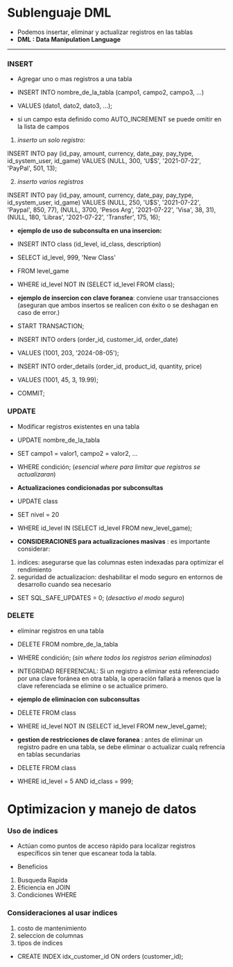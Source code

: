 # Sublenguaje DML

- Podemos insertar, eliminar y actualizar registros en las tablas
- **DML : Data Manipulation Language**
___

### INSERT

- Agregar uno o mas registros a una tabla

- INSERT INTO nombre_de_la_tabla (campo1, campo2, campo3, ...)
- VALUES (dato1, dato2, dato3, ...);

- si un campo esta definido como AUTO_INCREMENT se puede omitir en la lista de campos 

1. _inserto un solo registro:_

INSERT INTO pay (id_pay, amount, currency, date_pay, pay_type, id_system_user, id_game)
VALUES (NULL, 300, 'U$S', '2021-07-22', 'PayPal', 501, 13);

2. _inserto varios registros_

INSERT INTO pay (id_pay, amount, currency, date_pay, pay_type, id_system_user, id_game)
VALUES
(NULL, 250, 'U$S', '2021-07-22', 'Paypal', 850, 77),
(NULL, 3700, 'Pesos Arg', '2021-07-22', 'Visa', 38, 31),
(NULL, 180, 'Libras', '2021-07-22', 'Transfer', 175, 16);


- **ejemplo de uso de subconsulta en una insercion:**

- INSERT INTO class (id_level, id_class, description)
- SELECT id_level, 999, 'New Class'
- FROM level_game
- WHERE id_level NOT IN (SELECT id_level FROM class);
 
- **ejemplo de insercion con clave foranea**: conviene usar transacciones (aseguran que ambos insertos se realicen con éxito o se deshagan en caso de error.)

- START TRANSACTION;

- INSERT INTO orders (order_id, customer_id, order_date)
- VALUES (1001, 203, '2024-08-05');
- INSERT INTO order_details (order_id, product_id, quantity, price)
- VALUES (1001, 45, 3, 19.99);
- COMMIT;


### UPDATE

- Modificar registros existentes en una tabla

- UPDATE nombre_de_la_tabla
- SET campo1 = valor1, campo2 = valor2, ...
- WHERE condición; (_esencial where para limitar que registros se actualizaran_)

- **Actualizaciones condicionadas por subconsultas**

- UPDATE class
- SET nivel = 20
- WHERE id_level IN (SELECT id_level FROM new_level_game);

- **CONSIDERACIONES para actualizaciones masivas** : es importante considerar:
1. indices: asegurarse que las columnas esten indexadas para optimizar el rendimiento
2. seguridad de actualizacion: deshabilitar el modo seguro en entornos de desarrollo cuando sea necesario

- SET SQL_SAFE_UPDATES = 0; (_desactivo el modo seguro_)


### DELETE

- eliminar registros en una tabla

- DELETE FROM nombre_de_la_tabla
- WHERE condición; (_sin where todos los registros serian eliminados_)

- INTEGRIDAD REFERENCIAL:  Si un registro a eliminar está referenciado por una clave foránea en otra tabla, la operación fallará a menos que la clave referenciada se elimine o se actualice primero.


- **ejemplo de eliminacion con subconsultas**

- DELETE FROM class
- WHERE id_level NOT IN (SELECT id_level FROM new_level_game);

- **gestion de restricciones de clave foranea** : antes de eliminar un registro padre en una tabla, se debe eliminar o actualizar cualq refrencia en tablas secundarias

- DELETE FROM class
- WHERE id_level = 5 AND id_class = 999;


# Optimizacion y manejo de datos

### Uso de indices

- Actúan como puntos de acceso rápido para localizar registros específicos sin tener que escanear toda la tabla. 

- Beneficios
1. Busqueda Rapida
2. Eficiencia en JOIN
3. Condiciones WHERE

### Consideraciones al usar indices
1. costo de mantenimiento
2. seleccion de columnas
3. tipos de indices

- CREATE INDEX idx_customer_id ON orders (customer_id);


